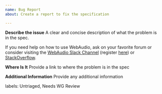 ```yaml
---
name: Bug Report
about: Create a report to fix the specification

---
```


**Describe the issue**
A clear and concise description of what the problem is in the spec.

If you need help on how to use WebAudio, ask on your favorite forum or consider visiting
the [WebAudio Slack Channel](https://web-audio.slack.com/) (register [here](https://web-audio-slackin.herokuapp.com/)) or
[StackOverflow](https://stackoverflow.com/).

**Where Is It**
Provide a link to where the problem is in the spec

**Additional Information**
Provide any additional information

labels: Untriaged, Needs WG Review